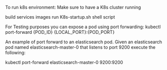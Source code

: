 To run k8s environment:
Make sure to have a K8s cluster running

build services images
run K8s-startup.sh shell script

For Testing purposes you can expose a pod using port forwarding:
kubectl port-forward {POD_ID} {LOCAL_PORT}:{POD_PORT}

An example of port forward to an elasticsearch pod.
Given an elasticsearch pod named elasticsearch-master-0 that listens to port 9200 execute the following:

kubectl port-forward elasticsearch-master-0 9200:9200
